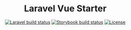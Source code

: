 <h1 align="center">Laravel Vue Starter</h1>

<p align="center">
<a href="https://github.com/Dobefu/laravel-vue-starter/actions/workflows/laravel.yml"><img src="https://github.com/Dobefu/laravel-vue-starter/actions/workflows/laravel.yml/badge.svg" alt="Laravel build status"></a>
<a href="https://github.com/Dobefu/laravel-vue-starter/actions/workflows/storybook.yml"><img src="https://github.com/Dobefu/laravel-vue-starter/actions/workflows/storybook.yml/badge.svg" alt="Storybook build status"></a>
<a href="https://github.com/Dobefu/laravel-vue-starter/blob/main/LICENSE"><img src="https://img.shields.io/github/license/Dobefu/laravel-vue-starter
" alt="License"></a>
</p>
